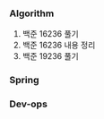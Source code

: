 ### Algorithm
1. 백준 16236 풀기
2. 백준 16236 내용 정리
3. 백준 19236 풀기

### Spring

### Dev-ops
<!--stackedit_data:
eyJoaXN0b3J5IjpbODk5OTE3Mzc1XX0=
-->